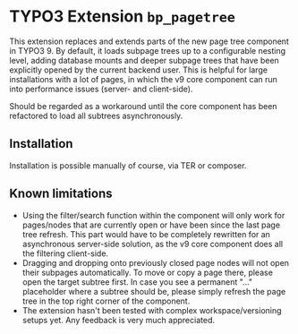 # TYPO3 Extension ``bp_pagetree``

This extension replaces and extends parts of the new page tree component in TYPO3 9. By default, it loads
subpage trees up to a configurable nesting level, adding database mounts and deeper subpage trees that have been 
explicitly opened by the current backend user. This is helpful for large installations with a lot of pages, in 
which the v9 core component can run into performance issues (server- and client-side).

Should be regarded as a workaround until the core component has been refactored to load all subtrees asynchronously.

## Installation

Installation is possible manually of course, via TER or composer.

## Known limitations

- Using the filter/search function within the component will only work for pages/nodes that are currently open 
or have been since the last page tree refresh. This part would have to be completely rewritten for an asynchronous 
server-side solution, as the v9 core component does all the filtering client-side.
- Dragging and dropping onto previously closed page nodes will not open their subpages automatically. 
To move or copy a page there, please open the target subtree first. In case you see a permanent "..." 
placeholder where a subtree should be, please simply refresh the page tree in the top right corner of the component.
- The extension hasn't been tested with complex workspace/versioning setups yet. Any feedback is very much 
appreciated.

